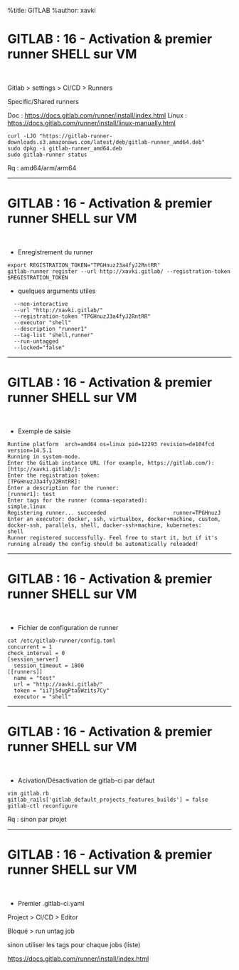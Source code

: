 %title: GITLAB
%author: xavki


# GITLAB : 16 - Activation & premier runner SHELL sur VM


<br>

Gitlab > settings > CI/CD > Runners

Specific/Shared runners

Doc : https://docs.gitlab.com/runner/install/index.html
Linux : https://docs.gitlab.com/runner/install/linux-manually.html

```
curl -LJO "https://gitlab-runner-downloads.s3.amazonaws.com/latest/deb/gitlab-runner_amd64.deb"
sudo dpkg -i gitlab-runner_amd64.deb
sudo gitlab-runner status
```

Rq : amd64/arm/arm64

----------------------------------------------------------------------------------------------------

# GITLAB : 16 - Activation & premier runner SHELL sur VM


<br>

* Enregistrement du runner

```
export REGISTRATION_TOKEN="TPGHnuzJ3a4fyJ2RntRR"
gitlab-runner register --url http://xavki.gitlab/ --registration-token $REGISTRATION_TOKEN
```

* quelques arguments utiles

```
  --non-interactive
  --url "http://xavki.gitlab/"
  --registration-token "TPGHnuzJ3a4fyJ2RntRR"
  --executor "shell"
  --description "runner1"
  --tag-list "shell,runner"
  --run-untagged
  --locked="false"
```

----------------------------------------------------------------------------------------------------

# GITLAB : 16 - Activation & premier runner SHELL sur VM


<br>

* Exemple de saisie

```
Runtime platform  arch=amd64 os=linux pid=12293 revision=de104fcd version=14.5.1
Running in system-mode.                            
Enter the GitLab instance URL (for example, https://gitlab.com/):
[http://xavki.gitlab/]: 
Enter the registration token:
[TPGHnuzJ3a4fyJ2RntRR]: 
Enter a description for the runner:
[runner1]: test
Enter tags for the runner (comma-separated):
simple,linux 
Registering runner... succeeded                     runner=TPGHnuzJ
Enter an executor: docker, ssh, virtualbox, docker+machine, custom, docker-ssh, parallels, shell, docker-ssh+machine, kubernetes:
shell
Runner registered successfully. Feel free to start it, but if it's running already the config should be automatically reloaded! 
```

----------------------------------------------------------------------------------------------------

# GITLAB : 16 - Activation & premier runner SHELL sur VM


<br>

* Fichier de configuration de runner

```
cat /etc/gitlab-runner/config.toml 
concurrent = 1
check_interval = 0
[session_server]
  session_timeout = 1800
[[runners]]
  name = "test"
  url = "http://xavki.gitlab/"
  token = "ii7j5dugPta5Wzits7Cy"
  executor = "shell"
```

----------------------------------------------------------------------------------------------------

# GITLAB : 16 - Activation & premier runner SHELL sur VM


<br>

* Acivation/Désactivation de gitlab-ci par défaut

```
vim gitlab.rb
gitlab_rails['gitlab_default_projects_features_builds'] = false
gitlab-ctl reconfigure
```

Rq : sinon par projet

----------------------------------------------------------------------------------------------------

# GITLAB : 16 - Activation & premier runner SHELL sur VM


<br>

* Premier .gitlab-ci.yaml

Project > CI/CD > Editor

Bloqué > run untag job

sinon utiliser les tags pour chaque jobs (liste)



https://docs.gitlab.com/runner/install/index.html

